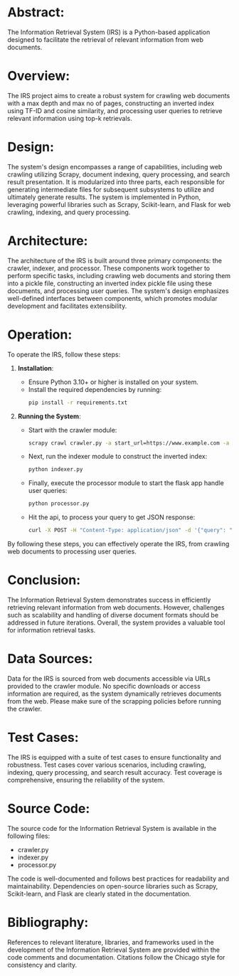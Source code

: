 # Abstract:
The Information Retrieval System (IRS) is a Python-based application designed to facilitate the retrieval of relevant information from web documents.

# Overview:
The IRS project aims to create a robust system for crawling web documents with a max depth and max no of pages, constructing an inverted index using TF-ID and cosine similarity, and processing user queries to retrieve relevant information using top-k retrievals.

# Design:
The system's design encompasses a range of capabilities, including web crawling utilizing Scrapy, document indexing, query processing, and search result presentation. It is modularized into three parts, each responsible for generating intermediate files for subsequent subsystems to utilize and ultimately generate results. The system is implemented in Python, leveraging powerful libraries such as Scrapy, Scikit-learn, and Flask for web crawling, indexing, and query processing.

# Architecture:
The architecture of the IRS is built around three primary components: the crawler, indexer, and processor. These components work together to perform specific tasks, including crawling web documents and storing them into a pickle file, constructing an inverted index pickle file using these documents, and processing user queries. The system's design emphasizes well-defined interfaces between components, which promotes modular development and facilitates extensibility.

# Operation:
To operate the IRS, follow these steps:

1. **Installation**:
   - Ensure Python 3.10+ or higher is installed on your system.
   - Install the required dependencies by running:
     ```bash
     pip install -r requirements.txt
     ```

2. **Running the System**:
   - Start with the crawler module:
     ```bash
     scrapy crawl crawler.py -a start_url=https://www.example.com -a max_depth=3 -a max_pages=100
     ```
   - Next, run the indexer module to construct the inverted index:
     ```bash
     python indexer.py
     ```
   - Finally, execute the processor module to start the flask app handle user queries:
     ```bash
     python processor.py
     ```
   - Hit the api, to process your query to get JSON response:
     ```bash
     curl -X POST -H "Content-Type: application/json" -d '{"query": "<Your Query>", "top_k": <TOP K NUMBER>}' http://localhost:5000/process_query
     ```

By following these steps, you can effectively operate the IRS, from crawling web documents to processing user queries.

# Conclusion:
The Information Retrieval System demonstrates success in efficiently retrieving relevant information from web documents. However, challenges such as scalability and handling of diverse document formats should be addressed in future iterations. Overall, the system provides a valuable tool for information retrieval tasks.

# Data Sources:
Data for the IRS is sourced from web documents accessible via URLs provided to the crawler module. No specific downloads or access information are required, as the system dynamically retrieves documents from the web.
Please make sure of the scrapping policies before running the crawler.

# Test Cases:
The IRS is equipped with a suite of test cases to ensure functionality and robustness. Test cases cover various scenarios, including crawling, indexing, query processing, and search result accuracy. Test coverage is comprehensive, ensuring the reliability of the system.

# Source Code:
The source code for the Information Retrieval System is available in the following files:
- crawler.py
- indexer.py
- processor.py

The code is well-documented and follows best practices for readability and maintainability. Dependencies on open-source libraries such as Scrapy, Scikit-learn, and Flask are clearly stated in the documentation.

# Bibliography:
References to relevant literature, libraries, and frameworks used in the development of the Information Retrieval System are provided within the code comments and documentation. Citations follow the Chicago style for consistency and clarity.
